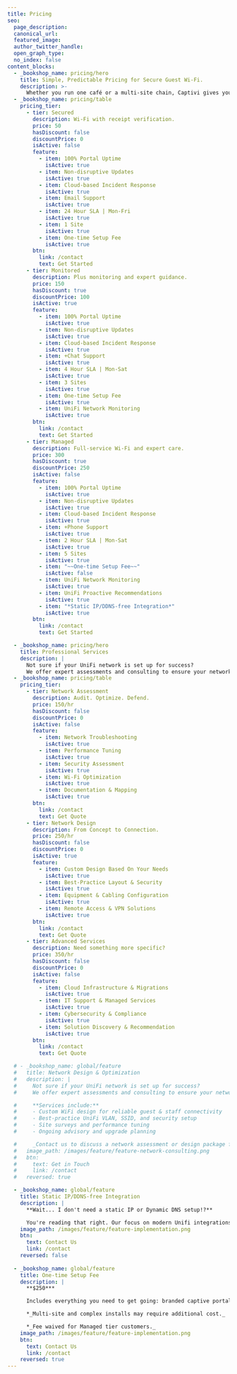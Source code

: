 ```yaml
---
title: Pricing
seo:
  page_description: 
  canonical_url: 
  featured_image: 
  author_twitter_handle: 
  open_graph_type:
  no_index: false
content_blocks:
  - _bookshop_name: pricing/hero
    title: Simple, Predictable Pricing for Secure Guest Wi‑Fi.
    description: >-
      Whether you run one café or a multi-site chain, Captivi gives you hands-off guest Wi‑Fi with purchase verification, network protection, and expert support — no marketing fluff required.
  - _bookshop_name: pricing/table
    pricing_tier:
      - tier: Secured
        description: Wi‑Fi with receipt verification.
        price: 50
        hasDiscount: false
        discountPrice: 0
        isActive: false
        feature:
          - item: 100% Portal Uptime
            isActive: true
          - item: Non-disruptive Updates
            isActive: true
          - item: Cloud-based Incident Response
            isActive: true
          - item: Email Support
            isActive: true
          - item: 24 Hour SLA | Mon-Fri
            isActive: true
          - item: 1 Site
            isActive: true
          - item: One-time Setup Fee
            isActive: true
        btn:
          link: /contact
          text: Get Started
      - tier: Monitored
        description: Plus monitoring and expert guidance.
        price: 150
        hasDiscount: true
        discountPrice: 100
        isActive: true
        feature:
          - item: 100% Portal Uptime
            isActive: true
          - item: Non-disruptive Updates
            isActive: true
          - item: Cloud-based Incident Response
            isActive: true
          - item: +Chat Support
            isActive: true
          - item: 4 Hour SLA | Mon-Sat
            isActive: true
          - item: 3 Sites
            isActive: true
          - item: One-time Setup Fee
            isActive: true
          - item: UniFi Network Monitoring
            isActive: true
        btn:
          link: /contact
          text: Get Started
      - tier: Managed
        description: Full-service Wi‑Fi and expert care.
        price: 300
        hasDiscount: true
        discountPrice: 250
        isActive: false
        feature:
          - item: 100% Portal Uptime
            isActive: true
          - item: Non-disruptive Updates
            isActive: true
          - item: Cloud-based Incident Response
            isActive: true
          - item: +Phone Support
            isActive: true
          - item: 2 Hour SLA | Mon-Sat
            isActive: true
          - item: 5 Sites
            isActive: true
          - item: "~~One-time Setup Fee~~"
            isActive: false
          - item: UniFi Network Monitoring
            isActive: true
          - item: UniFi Proactive Recommendations
            isActive: true
          - item: "*Static IP/DDNS-free Integration*"
            isActive: true
        btn:
          link: /contact
          text: Get Started

  - _bookshop_name: pricing/hero
    title: Professional Services
    description: |
      Not sure if your UniFi network is set up for success?  
      We offer expert assessments and consulting to ensure your networks follow best practices for performance and security.
  - _bookshop_name: pricing/table
    pricing_tier:
      - tier: Network Assessment
        description: Audit. Optimize. Defend.
        price: 150/hr
        hasDiscount: false
        discountPrice: 0
        isActive: false
        feature:
          - item: Network Troubleshooting
            isActive: true
          - item: Performance Tuning
            isActive: true
          - item: Security Assessment
            isActive: true
          - item: Wi-Fi Optimization
            isActive: true
          - item: Documentation & Mapping
            isActive: true
        btn:
          link: /contact
          text: Get Quote
      - tier: Network Design
        description: From Concept to Connection.
        price: 250/hr
        hasDiscount: false
        discountPrice: 0
        isActive: true
        feature:
          - item: Custom Design Based On Your Needs
            isActive: true
          - item: Best-Practice Layout & Security
            isActive: true
          - item: Equipment & Cabling Configuration
            isActive: true
          - item: Remote Access & VPN Solutions
            isActive: true
        btn:
          link: /contact
          text: Get Quote
      - tier: Advanced Services
        description: Need something more specific?
        price: 350/hr
        hasDiscount: false
        discountPrice: 0
        isActive: false
        feature:
          - item: Cloud Infrastructure & Migrations
            isActive: true
          - item: IT Support & Managed Services
            isActive: true
          - item: Cybersecurity & Compliance
            isActive: true
          - item: Solution Discovery & Recommendation
            isActive: true
        btn:
          link: /contact
          text: Get Quote

  # - _bookshop_name: global/feature
  #   title: Network Design & Optimization
  #   description: |
  #     Not sure if your UniFi network is set up for success?  
  #     We offer expert assessments and consulting to ensure your networks follow best practices for performance and security.

  #     **Services include:**
  #     - Custom WiFi design for reliable guest & staff connectivity
  #     - Best-practice UniFi VLAN, SSID, and security setup
  #     - Site surveys and performance tuning
  #     - Ongoing advisory and upgrade planning

  #     _Contact us to discuss a network assessment or design package for your business!_
  #   image_path: /images/feature/feature-network-consulting.png
  #   btn:
  #     text: Get in Touch
  #     link: /contact
  #   reversed: true

  - _bookshop_name: global/feature
    title: Static IP/DDNS-free Integration
    description: |
      **Wait... I don't need a static IP or Dynamic DNS setup!?**

      You're reading that right. Our focus on modern Unifi integrations enables us to automatically detect your controllers ISP information and use that to drive the rest of the process. The best part: no additional hardware and no additional setup for you. Everything you provide to setup your Managed account covers everything we need to make the magic happen.
    image_path: /images/feature/feature-implementation.png
    btn:
      text: Contact Us
      link: /contact
    reversed: false
  
  - _bookshop_name: global/feature
    title: One-time Setup Fee
    description: |
      **$250***

      Includes everything you need to get going: branded captive portal setup, Square integration, UniFi configuration, and basic onboarding support.

      *_Multi-site and complex installs may require additional cost._

      *_Fee waived for Managed tier customers._
    image_path: /images/feature/feature-implementation.png
    btn:
      text: Contact Us
      link: /contact
    reversed: true
---
```

